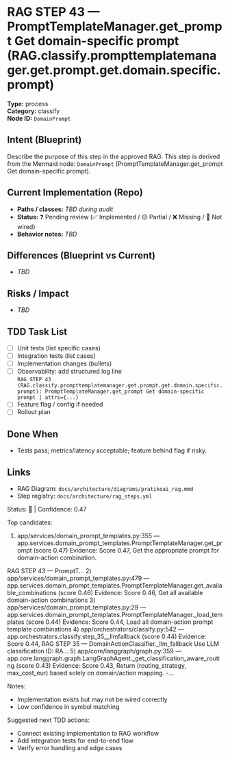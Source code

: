 # RAG STEP 43 — PromptTemplateManager.get_prompt Get domain-specific prompt (RAG.classify.prompttemplatemanager.get.prompt.get.domain.specific.prompt)

**Type:** process  
**Category:** classify  
**Node ID:** `DomainPrompt`

## Intent (Blueprint)
Describe the purpose of this step in the approved RAG. This step is derived from the Mermaid node: `DomainPrompt` (PromptTemplateManager.get_prompt Get domain-specific prompt).

## Current Implementation (Repo)
- **Paths / classes:** _TBD during audit_
- **Status:** ❓ Pending review (✅ Implemented / 🟡 Partial / ❌ Missing / 🔌 Not wired)
- **Behavior notes:** _TBD_

## Differences (Blueprint vs Current)
- _TBD_

## Risks / Impact
- _TBD_

## TDD Task List
- [ ] Unit tests (list specific cases)
- [ ] Integration tests (list cases)
- [ ] Implementation changes (bullets)
- [ ] Observability: add structured log line  
  `RAG STEP 43 (RAG.classify.prompttemplatemanager.get.prompt.get.domain.specific.prompt): PromptTemplateManager.get_prompt Get domain-specific prompt | attrs={...}`
- [ ] Feature flag / config if needed
- [ ] Rollout plan

## Done When
- Tests pass; metrics/latency acceptable; feature behind flag if risky.

## Links
- RAG Diagram: `docs/architecture/diagrams/pratikoai_rag.mmd`
- Step registry: `docs/architecture/rag_steps.yml`


<!-- AUTO-AUDIT:BEGIN -->
Status: 🔌  |  Confidence: 0.47

Top candidates:
1) app/services/domain_prompt_templates.py:355 — app.services.domain_prompt_templates.PromptTemplateManager.get_prompt (score 0.47)
   Evidence: Score 0.47, Get the appropriate prompt for domain-action combination.

RAG STEP 43 — PromptT...
2) app/services/domain_prompt_templates.py:479 — app.services.domain_prompt_templates.PromptTemplateManager.get_available_combinations (score 0.46)
   Evidence: Score 0.46, Get all available domain-action combinations
3) app/services/domain_prompt_templates.py:29 — app.services.domain_prompt_templates.PromptTemplateManager._load_templates (score 0.44)
   Evidence: Score 0.44, Load all domain-action prompt template combinations
4) app/orchestrators/classify.py:542 — app.orchestrators.classify.step_35__llmfallback (score 0.44)
   Evidence: Score 0.44, RAG STEP 35 — DomainActionClassifier._llm_fallback Use LLM classification
ID: RA...
5) app/core/langgraph/graph.py:359 — app.core.langgraph.graph.LangGraphAgent._get_classification_aware_routing (score 0.43)
   Evidence: Score 0.43, Return (routing_strategy, max_cost_eur) based solely on domain/action mapping.
-...

Notes:
- Implementation exists but may not be wired correctly
- Low confidence in symbol matching

Suggested next TDD actions:
- Connect existing implementation to RAG workflow
- Add integration tests for end-to-end flow
- Verify error handling and edge cases
<!-- AUTO-AUDIT:END -->